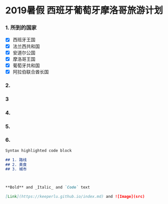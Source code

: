 # 2019暑假 西班牙葡萄牙摩洛哥旅游计划

### 1. 所到的国家
- [x] 西班牙王国
- [x] 法兰西共和国
- [x] 安道尔公国
- [x] 摩洛哥王国
- [x] 葡萄牙共和国
- [x] 阿拉伯联合酋长国

### 2. 
### 3
### 4.
### 5.
### 6.


```markdown
Syntax highlighted code block

## 1. 路线
## 2. 美食
## 3. 城市



**Bold** and _Italic_ and `Code` text

[Link](https://keeperlu.github.io/index.md) and ![Image](src)
```
